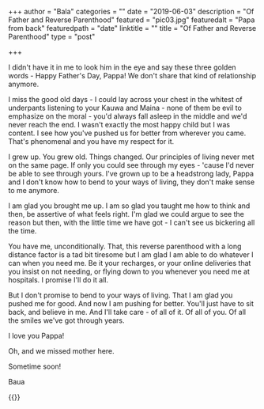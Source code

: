 +++
author = "Bala"
categories = ""
date = "2019-06-03"
description = "Of Father and Reverse Parenthood"
featured = "pic03.jpg"
featuredalt = "Papa from back"
featuredpath = "date"
linktitle = ""
title = "Of Father and Reverse Parenthood"
type = "post"

+++

I didn't have it in me to look him in the eye and say these three golden words - Happy Father's Day, Pappa! We don't share that kind of relationship anymore.

I miss the good old days - I could lay across your chest in the whitest of underpants listening to your Kauwa and Maina - none of them be evil to emphasize on the moral - you'd always fall asleep in the middle and we'd never reach the end. I wasn't exactly the most happy child but I was content. I see how you've pushed us for better from wherever​ you came. That's phenomenal and you have my respect for it.

I grew up. You grew old. Things changed. Our principles of living never met on the same page. If only you could see through my eyes - 'cause I'd never be able to see through yours. I've grown up to be a headstrong lady, Pappa and I don't know how to bend to your ways of living, they don't make sense to me anymore. 

I am glad you brought me up. I am so glad you taught me how to think and then, be assertive of what feels right. I'm glad we could argue to see the reason but then, with the little time we have got - I can't see us bickering all the time.

You have me, unconditionally. That, this reverse parenthood with a long distance factor is a tad bit tiresome but I am glad I am able to do whatever I can when you need me. Be it your recharges, or your online deliveries that you insist on not needing, or flying down to you whenever you need me at hospitals. I promise I'll do it all. 

But I don't promise to bend to your ways of living. That I am glad you pushed me for good. And now I am pushing for better. You'll just have to sit back, and believe in me. And I'll take care - of all of it. Of all of you. Of all the smiles we've got through years.

I love you Pappa!

Oh, and we missed mother here.

Sometime soon!

Baua

{{<instagram Byx89BJFsvz hidecaption>}}
